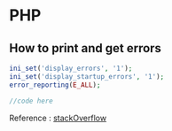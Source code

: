 <!--
Created by Its-Just-Nans - https://github.com/Its-Just-Nans
Copyright Its-Just-Nans
--->

# PHP

## How to print and get errors

```php
ini_set('display_errors', '1');
ini_set('display_startup_errors', '1');
error_reporting(E_ALL);

//code here
```

Reference : [stackOverflow](https://stackoverflow.com/questions/1053424/how-do-i-get-php-errors-to-display)
